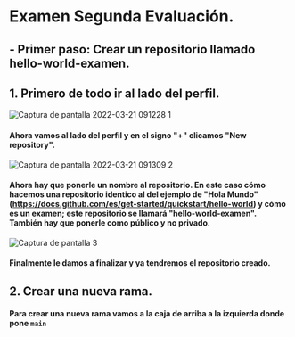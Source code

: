 # Examen Segunda Evaluación. 


## - Primer paso: Crear un repositorio llamado hello-world-examen. 


## 1. Primero de todo ir al lado del perfil.

![Captura de pantalla 2022-03-21 091228 1](https://user-images.githubusercontent.com/82807688/159230338-b08a8662-6095-472e-b19b-d1de8ecd7561.png)


#### Ahora vamos al lado del perfil y en el signo "+" clicamos "New repository".
![Captura de pantalla 2022-03-21 091309 2](https://user-images.githubusercontent.com/82807688/159230544-ac334136-fb16-48c6-bf4e-a5f14c22f70e.png)

#### Ahora hay que ponerle un nombre al repositorio. En este caso cómo hacemos una repositorio identico al del ejemplo de "Hola Mundo" (https://docs.github.com/es/get-started/quickstart/hello-world) y cómo es un examen; este repositorio se llamará "hello-world-examen". También hay que ponerle como público y no privado.  

![Captura de pantalla 3](https://user-images.githubusercontent.com/82807688/159230957-4ae7edb4-f10f-4f70-8296-183126adb083.png)

#### Finalmente le damos a finalizar y ya tendremos el repositorio creado.

## 2. Crear una nueva rama.

#### Para crear una nueva rama vamos a la caja de arriba a la izquierda donde pone `main`
